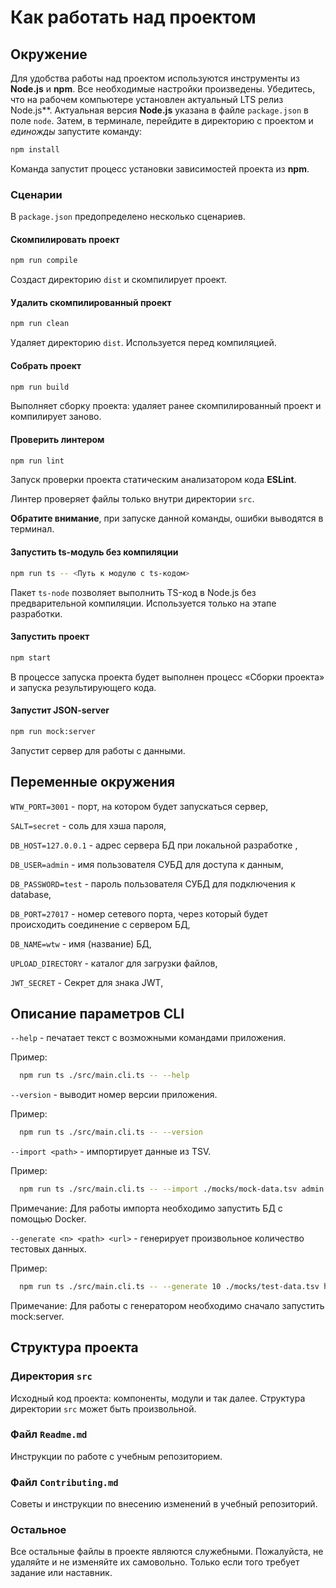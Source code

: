 # Как работать над проектом

## Окружение

Для удобства работы над проектом используются инструменты из **Node.js** и **npm**. Все необходимые настройки произведены. Убедитесь, что на рабочем компьютере установлен актуальный LTS релиз Node.js**. Актуальная версия **Node.js** указана в файле `package.json` в поле `node`. Затем, в терминале, перейдите в директорию с проектом и _единожды_ запустите команду:

```bash
npm install
```

Команда запустит процесс установки зависимостей проекта из **npm**.

### Сценарии

В `package.json` предопределено несколько сценариев.

#### Скомпилировать проект

```bash
npm run compile
```

Создаст директорию `dist` и скомпилирует проект.

#### Удалить скомпилированный проект

```bash
npm run clean
```

Удаляет директорию `dist`. Используется перед компиляцией.

#### Собрать проект

```bash
npm run build
```

Выполняет сборку проекта: удаляет ранее скомпилированный проект и компилирует заново.

#### Проверить линтером

```bash
npm run lint
```

Запуск проверки проекта статическим анализатором кода **ESLint**.

Линтер проверяет файлы только внутри директории `src`.

**Обратите внимание**, при запуске данной команды, ошибки выводятся в терминал.

#### Запустить ts-модуль без компиляции

```bash
npm run ts -- <Путь к модулю с ts-кодом>
```

Пакет `ts-node` позволяет выполнить TS-код в Node.js без предварительной компиляции. Используется только на этапе разработки.

#### Запустить проект

```bash
npm start
```

В процессе запуска проекта будет выполнен процесс «Сборки проекта» и запуска результирующего кода.

#### Запустит JSON-server

```bash
npm run mock:server
```

Запустит сервер для работы с данными.

## Переменные окружения

`WTW_PORT=3001` - порт, на котором будет запускаться сервер,

`SALT=secret` - соль для хэша пароля,

`DB_HOST=127.0.0.1` - адрес сервера БД при локальной разработке ,

`DB_USER=admin` - имя пользователя СУБД для доступа к данным,

`DB_PASSWORD=test` - пароль пользователя СУБД для подключения к database,

`DB_PORT=27017` - номер сетевого порта, через который будет происходить соединение с сервером БД,

`DB_NAME=wtw` - имя (название) БД,

`UPLOAD_DIRECTORY` - каталог для загрузки файлов,

`JWT_SECRET` - Секрет для знака JWT,

## Описание параметров CLI

`--help` - печатает текст с возможными командами приложения.

  Пример:

```bash
  npm run ts ./src/main.cli.ts -- --help
```

`--version` - выводит номер версии приложения.

  Пример:

```bash
  npm run ts ./src/main.cli.ts -- --version
```

`--import <path>` - импортирует данные из TSV.

  Пример:

```bash
  npm run ts ./src/main.cli.ts -- --import ./mocks/mock-data.tsv admin test localhost wtw secret
```

Примечание: Для работы импорта необходимо запустить БД с помощью Docker.

`--generate <n> <path> <url>` - генерирует произвольное количество тестовых данных.

Пример:

```bash
  npm run ts ./src/main.cli.ts -- --generate 10 ./mocks/test-data.tsv http://localhost:8000/api
```

Примечание: Для работы с генератором необходимо сначало запустить mock:server.

## Структура проекта

### Директория `src`

Исходный код проекта: компоненты, модули и так далее. Структура директории `src` может быть произвольной.

### Файл `Readme.md`

Инструкции по работе с учебным репозиторием.

### Файл `Contributing.md`

Советы и инструкции по внесению изменений в учебный репозиторий.

### Остальное

Все остальные файлы в проекте являются служебными. Пожалуйста, не удаляйте и не изменяйте их самовольно. Только если того требует задание или наставник.
